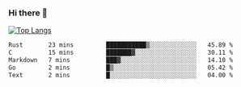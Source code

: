 ### Hi there 👋

<!--
**3Xpl0it3r/3Xpl0it3r** is a ✨ _special_ ✨ repository because its `README.md` (this file) appears on your GitHub profile.

Here are some ideas to get you started:

- 🔭 I’m currently working on ...
- 🌱 I’m currently learning ...
- 👯 I’m looking to collaborate on ...
- 🤔 I’m looking for help with ...
- 💬 Ask me about ...
- 📫 How to reach me: ...
- 😄 Pronouns: ...
- ⚡ Fun fact: ...
-->


[![Top Langs](https://github-readme-stats.vercel.app/api/top-langs/?username=3Xpl0it3r&layout=compact)](https://github.com/3Xpl0it3r/3Xpl0it3r)

<!--START_SECTION:waka-->

```txt
Rust       23 mins         ███████████▒░░░░░░░░░░░░░   45.89 %
C          15 mins         ███████▓░░░░░░░░░░░░░░░░░   30.11 %
Markdown   7 mins          ███▓░░░░░░░░░░░░░░░░░░░░░   14.10 %
Go         2 mins          █▒░░░░░░░░░░░░░░░░░░░░░░░   05.42 %
Text       2 mins          █░░░░░░░░░░░░░░░░░░░░░░░░   04.00 %
```

<!--END_SECTION:waka-->
